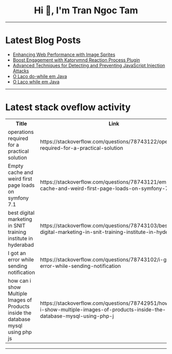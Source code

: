 <h1 align="center">Hi 👋, I'm Tran Ngoc Tam</h1>

---

# Latest Blog Posts 
<!-- BLOG-POST-LIST:START -->
- [Enhancing Web Performance with Image Sprites](https://dev.to/mdhassanpatwary/enhancing-web-performance-with-image-sprites-54n5)
- [Boost Engagement with Katorymnd Reaction Process Plugin](https://dev.to/katorymnddev/boost-engagement-with-katorymnd-reaction-process-a-wordpress-5510)
- [Advanced Techniques for Detecting and Preventing JavaScript Injection Attacks](https://dev.to/rigalpatel001/advanced-techniques-for-detecting-and-preventing-javascript-injection-attacks-4n61)
- [O Laço do-while em Java](https://dev.to/devsjavagirls/o-laco-do-while-em-java-1io3)
- [O Laço while em Java](https://dev.to/devsjavagirls/o-laco-while-em-java-113o)
<!-- BLOG-POST-LIST:END -->

---

# Latest stack oveflow activity
<table>
  <tr><th>Title</th><th>Link</th></tr>
  <!-- STACKOVERFLOW:START --><tr><td>operations required for a practical solution</td><td>https://stackoverflow.com/questions/78743122/operations-required-for-a-practical-solution</td></tr><tr><td>Empty cache and weird first page loads on symfony 7.1</td><td>https://stackoverflow.com/questions/78743121/empty-cache-and-weird-first-page-loads-on-symfony-7-1</td></tr><tr><td>best digital marketing in SNIT training institute in hyderabad</td><td>https://stackoverflow.com/questions/78743103/best-digital-marketing-in-snit-training-institute-in-hyderabad</td></tr><tr><td>I got an error while sending notification</td><td>https://stackoverflow.com/questions/78743102/i-got-an-error-while-sending-notification</td></tr><tr><td>how can i show Multiple Images of Products inside the database mysql using php js</td><td>https://stackoverflow.com/questions/78742951/how-can-i-show-multiple-images-of-products-inside-the-database-mysql-using-php-j</td></tr><!-- STACKOVERFLOW:END -->
</table>

---


